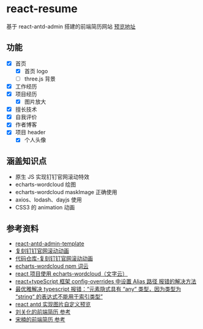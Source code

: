 # react-resume

基于 react-antd-admin 搭建的前端简历网站 [预览地址](https://me.gaotianyang.top)

## 功能

- [x] 首页
  - [x] 首页 logo
  - [ ] three.js 背景
- [x] 工作经历
- [x] 项目经历
  - [x] 图片放大
- [x] 擅长技术
- [x] 自我评价
- [x] 作者博客
- [x] 项目 header
  - [x] 个人头像

## 涵盖知识点

- 原生 JS 实现钉钉官网滚动特效
- echarts-wordcloud 绘图
- echarts-wordcloud maskImage 正确使用
- axios、lodash、dayjs 使用
- CSS3 的 animation 动画

## 参考资料

- [react-antd-admin-template](https://github.com/NLRX-WJC/react-antd-admin-template)
- [复刻钉钉官网滚动动画](https://www.bilibili.com/video/BV12z4y1s7nE/?vd_source=2e6014e07f90a9d8b3424eb1c055a867)
- [代码仓库-复刻钉钉官网滚动动画](https://gitee.com/vary-space/hello-world/tree/12z4y1s7nE)
- [echarts-wordcloud npm 词云](https://www.npmjs.com/package/echarts-wordcloud)
- [react 项目使用 echarts-wordcloud（文字云）](https://www.cnblogs.com/art-poet/p/13936076.html)
- [react+typeScript 框架 config-overrides 中设置 Alias 路径 报错的解决方法](https://blog.csdn.net/Zeng__Yi/article/details/106197891)
- [最优雅解决 typescript 报错：“元素隐式具有 “any“ 类型，因为类型为 “string“ 的表达式不能用于索引类型”](https://blog.csdn.net/m0_47670683/article/details/124025972)
- [react antd 实现图片自定义预览](https://cloud.tencent.com/developer/article/2233289)
- [刘关化的前端简历 参考](https://github.com/liuguanhua/liuguanhua.github.io)
- [宋楠的前端简历 参考](https://github.com/sunniejs/sunniejs.github.io)
